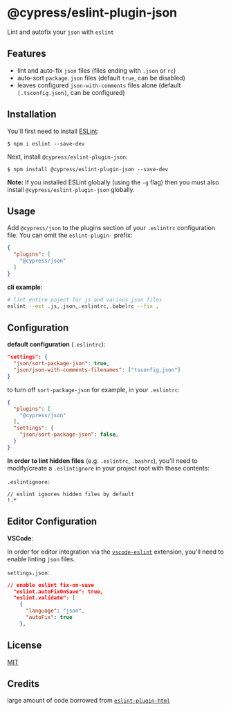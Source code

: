 # @cypress/eslint-plugin-json

Lint and autofix your `json` with `eslint`

## Features

- lint and auto-fix `json` files (files ending with `.json` or `rc`)
- auto-sort `package.json` files (default `true`, can be disabled)
- leaves configured `json-with-comments` files alone (default `[.tsconfig.json]`, can be configured)

## Installation

You'll first need to install [ESLint](http://eslint.org):

```
$ npm i eslint --save-dev
```

Next, install `@cypress/eslint-plugin-json`:

```
$ npm install @cypress/eslint-plugin-json --save-dev
```

**Note:** If you installed ESLint globally (using the `-g` flag) then you must also install `@cypress/eslint-plugin-json` globally.

## Usage

Add `@cypress/json` to the plugins section of your `.eslintrc` configuration file. You can omit the `eslint-plugin-` prefix:

```json
{
  "plugins": [
    "@cypress/json"
  ]
}
```

**cli example**:
```sh
# lint entire poject for js and various json files
eslint --ext .js,.json,.eslintrc,.babelrc --fix .
```

## Configuration

**default configuration** (`.eslintrc`):
```json
"settings": {
  "json/sort-package-json": true,
  "json/json-with-comments-filenames": ["tsconfig.json"]
}
```

to turn off `sort-package-json` for example, in your `.eslintrc`:
```json
{
  "plugins": [
    "@cypress/json"
  ],
  "settings": {
    "json/sort-package-json": false,
  }
}
```

**In order to lint hidden files** (e.g. `.eslintrc`, `.bashrc`), you'll need to modify/create a `.eslintignore` in your project root with these contents:

`.eslintignore`:
```gitignore
// eslint ignores hidden files by default
!.*
```

## Editor Configuration

**VSCode**:

In order for editor integration via the [`vscode-eslint`](https://github.com/microsoft/vscode-eslint) extension, you'll need to enable linting `json` files.

`settings.json`:
```json
// enable eslint fix-on-save
  "eslint.autoFixOnSave": true,
  "eslint.validate": [
    {
      "language": "json",
      "autoFix": true
    },
```


## License
[MIT](/LICENSE.md)

## Credits

large amount of code borrowed from [`eslint-plugin-html`](https://github.com/BenoitZugmeyer/eslint-plugin-html)
